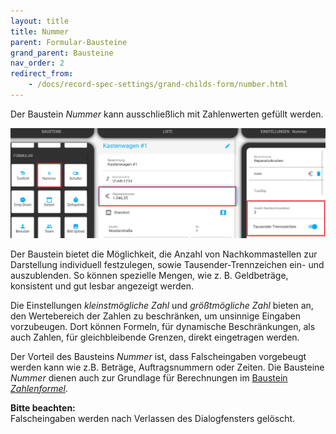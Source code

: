 ```yaml
---
layout: title
title: Nummer
parent: Formular-Bausteine
grand_parent: Bausteine
nav_order: 2
redirect_from:
    - /docs/record-spec-settings/grand-childs-form/number.html
---
```


Der Baustein _Nummer_ kann ausschließlich mit Zahlenwerten gefüllt werden.

![number](\assets\record-spec-settings\1number.png 'number')

Der Baustein bietet die Möglichkeit, die Anzahl von Nachkommastellen zur Darstellung individuell festzulegen, sowie Tausender-Trennzeichen ein- und auszublenden.
So können spezielle Mengen, wie z. B. Geldbeträge, konsistent und gut lesbar angezeigt werden.

Die Einstellungen _kleinstmögliche Zahl_ und _größtmögliche Zahl_ bieten an, den Wertebereich der Zahlen zu beschränken, um unsinnige Eingaben vorzubeugen.
Dort können Formeln, für dynamische Beschränkungen, als auch Zahlen, für gleichbleibende Grenzen, direkt eingetragen werden.

Der Vorteil des Bausteins _Nummer_ ist, dass Falscheingaben vorgebeugt werden kann wie z.B. Beträge,
Auftragsnummern oder Zeiten. Die Bausteine _Nummer_ dienen auch zur Grundlage für Berechnungen im
[Baustein _Zahlenformel_](/docs/record-spec-settings/grand-child-expanded/numberformular.html).

**Bitte beachten:**  
Falscheingaben werden nach Verlassen des Dialogfensters gelöscht.
